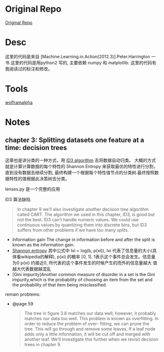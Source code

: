 # Original Repo
[Original Repo](https://github.com/pbharrin/machinelearninginaction)

# Desc
这里的代码是来自 [Machine.Learning.in.Action(2012.3)].Peter.Harrington 一书
这里的代码是用python2 写的, 主要依赖 numpy 和 matplotlib. 这里的代码有我阅读过的标注和修改。

# Tools
[wolframalpha](http://www.wolframalpha.com/)

# Notes

## chapter 3: Splitting datasets one feature at a time: decision trees
这章也是讲分类的一种方式，用 [ID3 algorithm](https://en.wikipedia.org/wiki/ID3_algorithm) 去将数据自动归类。
大概的方式就是计算计算数据的每个特性的 Shannon Entropy 来获取最优的特性进行分割，
直到没有数据去继续分割, 最终构建一个根据每个特性值节点的分类树.最终按照数据特性的值根据此决策树去分类。

lenses.py 是一个完整的应用

ID3 算法缺陷
>In chapter 9 we’ll also investigate another decision tree algorithm called CART. The algorithm we used in this chapter, ID3, is good but not the best. ID3 can’t handle numeric values. We could use continuous values by quantizing them into discrete bins, but ID3 suffers from other problems if we have too many splits.

* Information gain
    The change in information before and after the split is known as the information gain.
* [Shannon entropy](https://en.wikipedia.org/wiki/Entropy_(information_theory))
    其中公式中 Ixi = log(b, p(xi)), Ixi 代表了信息量的大小(具体看wikipedia的解释), p(xi) 的概率 [0, 1]. 1表示这个事件总会发生。信息量为0
    p(xi) 约接近0, 所代表的这个事件发生的时候产生的而外的信息量越大
    值越大代表数据越混乱
* [Gini impurity]Another common measure of disorder in a set is the Gini impurity,which is the probability of choosing an item from the set and the probability of that item being misclassified.

remain problems:

* @page 59

    >The tree in figure 3.8 matches our data well; however, it probably matches our data too well. This problem is known as overfitting. In order to reduce the problem of over- fitting, we can prune the tree. This will go through and remove some leaves. If a leaf node adds only a little information, it will be cut off and merged with another leaf. We’ll investigate this further when we revisit decision trees in chapter 9.